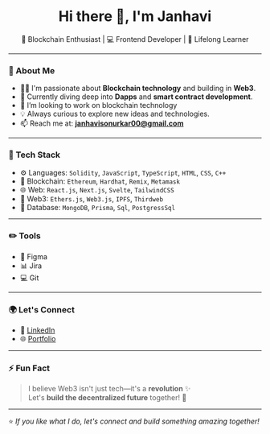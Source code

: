 <!---
Janhavi312003/Janhavi312003 is a ✨ special ✨ repository because its `README.md` (this file) appears on your GitHub profile.
You can click the Preview link to take a look at your changes.
--->
<h1 align="center">Hi there 👋, I'm Janhavi</h1>

<p align="center">
🌟 Blockchain Enthusiast | 💻 Frontend Developer | 🌱 Lifelong Learner  
</p>

---

### 🚀 About Me

- 👩‍💻 I'm passionate about **Blockchain technology** and building in **Web3**.
- 🌱 Currently diving deep into **Dapps** and **smart contract development**.
- 💬  I’m looking to work on blockchain technology 
- 💡 Always curious to explore new ideas and technologies.
- 📫 Reach me at: **janhavisonurkar00@gmail.com**

---

### 💼 Tech Stack

- ⚙️ Languages: `Solidity`, `JavaScript`, `TypeScript`, `HTML`, `CSS`, `C++`
- 🧱 Blockchain: `Ethereum`, `Hardhat`, `Remix`, `Metamask`
- 🌐 Web: `React.js`, `Next.js`, `Svelte`, `TailwindCSS`
- 🔗 Web3: `Ethers.js`, `Web3.js`, `IPFS`, `Thirdweb`
- 💾 Database: `MongoDB`, `Prisma`, `Sql`, `PostgressSql`

---
### ✏️ Tools
- 🎨 Figma
- 📊 Jira
- 💻 Git
---

### 🌍 Let's Connect

- 💼 [LinkedIn](https://www.linkedin.com/in/janhavi-sonurkar-134a70288/) 
- 🌐 [Portfolio](https://portfolio-tau-eight-23.vercel.app/) 

---

### ⚡ Fun Fact

> I believe Web3 isn't just tech—it's a **revolution** ✨  
> Let's **build the decentralized future** together! 🚀

---

⭐️ *If you like what I do, let's connect and build something amazing together!*
